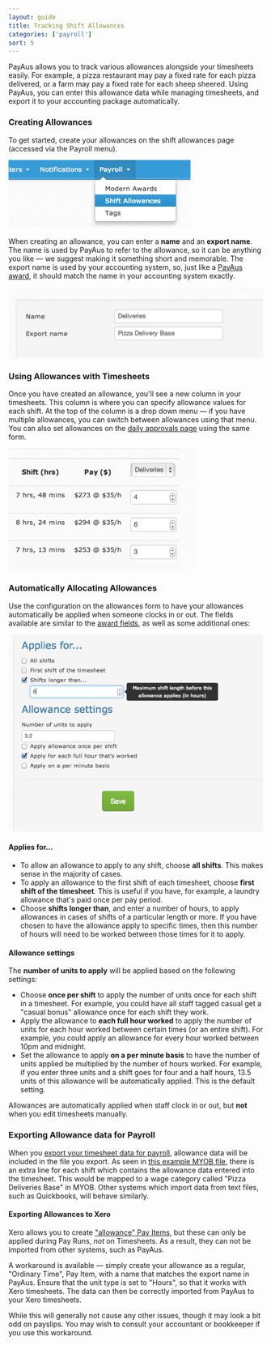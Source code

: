 ```yaml
---
layout: guide
title: Tracking Shift Allowances
categories: ['payroll']
sort: 5
---
```


PayAus allows you to track various allowances alongside your timesheets easily. For example, a pizza restaurant may pay a fixed rate for each pizza delivered, or a farm may pay a fixed rate for each sheep sheered. Using PayAus, you can enter this allowance data while managing timesheets, and export it to your accounting package automatically.

### Creating Allowances

To get started, create your allowances on the shift allowances page (accessed via the Payroll menu).

![The allowances menu item](/img/payroll/allowances_menu.png)

When creating an allowance, you can enter a **name** and an **export name**. The name is used by PayAus to refer to the allowance, so it can be anything you like &mdash; we suggest making it something short and memorable. The export name is used by your accounting system, so, just like a [PayAus award](../../payroll/creating-awards/), it should match the name in your accounting system exactly.

![The allowances form](/img/payroll/allowances_form.png)

### Using Allowances with Timesheets

Once you have created an allowance, you'll see a new column in your timesheets. This column is where you can specify allowance values for each shift. At the top of the column is a drop down menu &mdash; if you have multiple allowances, you can switch between allowances using that menu. You can also set allowances on the [daily approvals page](../approving-rejecting-deleting/) using the same form.

![Allowances on a timesheet](/img/payroll/allowances_on_timesheet.png)

### Automatically Allocating Allowances

Use the configuration on the allowances form to have your allowances automatically be applied when someone clocks in or out. The fields available are similar to the [award fields](../../payroll/fields/), as well as some additional ones:

![Allowance automation form](/img/payroll/allowance_form.png)

#### Applies for...

* To allow an allowance to apply to any shift, choose **all shifts**. This makes sense in the majority of cases.
* To apply an allowance to the first shift of each timesheet, choose **first shift of the timesheet**. This is useful if you have, for example, a laundry allowance that's paid once per pay period.
* Choose **shifts longer than**, and enter a number of hours, to apply allowances in cases of shifts of a particular length or more. If you have chosen to have the allowance apply to specific times, then this number of hours will need to be worked between those times for it to apply.

#### Allowance settings

The **number of units to apply** will be applied based on the following settings:

* Choose **once per shift** to apply the number of units once for each shift in a timesheet. For example, you could have all staff tagged casual get a "casual bonus" allowance once for each shift they work.
* Apply the allowance to **each full hour worked** to apply the number of units for each hour worked between certain times (or an entire shift). For example, you could apply an allowance for every hour worked between 10pm and midnight.
* Set the allowance to apply **on a per minute basis** to have the number of units applied be multiplied by the number of hours worked. For example, if you enter three units and a shift goes for four and a half hours, 13.5 units of this allowance will be automatically applied. This is the default setting.

<div class="alert alert-block">
	<i class="icon-exclamation-sign"> </i>
	<p>
		Allowances are automatically applied when staff clock in or out, but <b>not</b> when you edit timesheets manually.
	</p>
</div>

### Exporting Allowance data for Payroll

When you [export your timesheet data for payroll](../exports/), allowance data will be included in the file you export. As seen in [this example MYOB file](/files/myob_with_allowances.txt), there is an extra line for each shift which contains the allowance data entered into the timesheet. This would be mapped to a wage category called "Pizza Deliveries Base" in MYOB. Other systems which import data from text files, such as Quickbooks, will behave similarly.

#### Exporting Allowances to Xero

Xero allows you to create ["allowance" Pay Items](http://help.xero.com/help/PayrollHDIAddEarningRate.htm), but these can only be applied during Pay Runs, *not* on Timesheets. As a result, they can not be imported from other systems, such as PayAus.

A workaround is available &mdash; simply create your allowance as a regular, "Ordinary Time", Pay Item, with a name that matches the export name in PayAus. Ensure that the unit type is set to "Hours", so that it works with Xero timesheets. The data can then be correctly imported from PayAus to your Xero timesheets.

While this will generally not cause any other issues, though it may look a bit odd on payslips. You may wish to consult your accountant or bookkeeper if you use this workaround. 